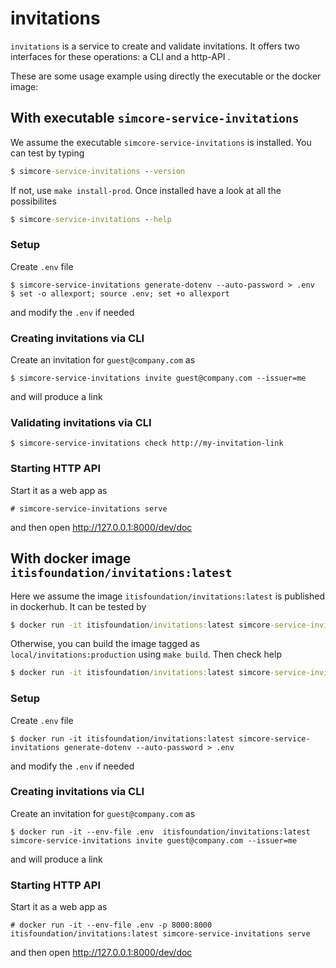 # invitations


``invitations`` is a service to create and validate invitations. It offers two interfaces for these operations: a CLI and a http-API .



These are some usage example using directly the executable or the docker image:

## With executable ``simcore-service-invitations``

We assume the executable ``simcore-service-invitations`` is installed. You can test by typing
```cmd
$ simcore-service-invitations --version
```
If not, use ``make install-prod``. Once installed have a look at all the possibilites
```cmd
$ simcore-service-invitations --help
```

### Setup

Create ``.env`` file
```
$ simcore-service-invitations generate-dotenv --auto-password > .env
$ set -o allexport; source .env; set +o allexport
```
and modify the ``.env`` if needed


### Creating invitations via CLI

Create an invitation for ``guest@company.com`` as
```
$ simcore-service-invitations invite guest@company.com --issuer=me
```
and will produce a link

### Validating invitations via CLI

```
$ simcore-service-invitations check http://my-invitation-link
```

### Starting HTTP API

Start it as a web app as
```
# simcore-service-invitations serve
```
and then open http://127.0.0.1:8000/dev/doc


## With docker image ``itisfoundation/invitations:latest``

Here we assume the image ``itisfoundation/invitations:latest`` is published in dockerhub. It can be tested by
```cmd
$ docker run -it itisfoundation/invitations:latest simcore-service-invitations --version
```
Otherwise, you can build the image tagged as ``local/invitations:production`` using ``make build``. Then check help
```cmd
$ docker run -it itisfoundation/invitations:latest simcore-service-invitations --help
```
### Setup

Create ``.env`` file
```
$ docker run -it itisfoundation/invitations:latest simcore-service-invitations generate-dotenv --auto-password > .env
```
and modify the ``.env`` if needed



### Creating invitations via CLI

Create an invitation for ``guest@company.com`` as
```
$ docker run -it --env-file .env  itisfoundation/invitations:latest simcore-service-invitations invite guest@company.com --issuer=me
```
and will produce a link



### Starting  HTTP API

Start it as a web app as
```
# docker run -it --env-file .env -p 8000:8000 itisfoundation/invitations:latest simcore-service-invitations serve
```
and then open http://127.0.0.1:8000/dev/doc
